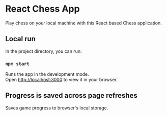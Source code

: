 # React Chess App

Play chess on your local machine with this React based Chess application.

## Local run 

In the project directory, you can run:

### `npm start`

Runs the app in the development mode.\
Open [http://localhost:3000](http://localhost:3000) to view it in your browser.

## Progress is saved across page refreshes

Saves game progress to browser's local storage.

